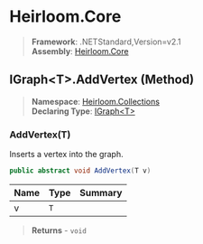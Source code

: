 # Heirloom.Core

> **Framework**: .NETStandard,Version=v2.1  
> **Assembly**: [Heirloom.Core][0]

## IGraph\<T>.AddVertex (Method)

> **Namespace**: [Heirloom.Collections][0]  
> **Declaring Type**: [IGraph\<T>][1]

### AddVertex(T)

Inserts a vertex into the graph.

```cs
public abstract void AddVertex(T v)
```

| Name | Type | Summary |
|------|------|---------|
| v    | `T`  |         |

> **Returns** - `void`

[0]: ../../../Heirloom.Core.md
[1]: ../IGraph[T].md
